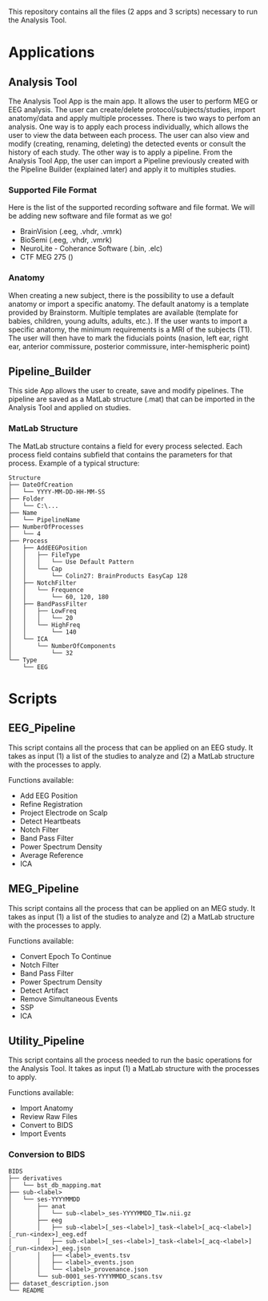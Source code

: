 This repository contains all the files (2 apps and 3 scripts) necessary to run the Analysis Tool.
# Applications
## Analysis Tool

The Analysis Tool App is the main app. It allows the user to perform MEG or EEG analysis. The user can create/delete protocol/subjects/studies, import anatomy/data and apply multiple processes. There is two ways to perfom an analysis. 
One way is to apply each process individually, which allows the user to view the data between each process. The user can also view and modify (creating, renaming, deleting) the detected events or consult the history of each study.
The other way is to apply a pipeline. From the Analysis Tool App, the user can import a Pipeline previously created with the Pipeline Builder (explained later) and apply it to multiples studies.

### Supported File Format
Here is the list of the supported recording software and file format. We will be adding new software and file format as we go!
- BrainVision (.eeg, .vhdr, .vmrk)
- BioSemi (.eeg, .vhdr, .vmrk)
- NeuroLite - Coherance Software (.bin, .elc)
- CTF MEG 275 ()


### Anatomy
When creating a new subject, there is the possibility to use a default anatomy or import a specific anatomy. The default anatomy is a template provided by Brainstorm. Multiple templates are available (template for babies, children, young adults, adults, etc.). If the user wants to import a specific anatomy, the minimum requirements is a MRI of the subjects (T1). The user will then have to mark the fiducials points (nasion, left ear, right ear, anterior commissure, posterior commissure, inter-hemispheric point)

## Pipeline_Builder

This side App allows the user to create, save and modify pipelines. The pipeline are saved as a MatLab structure (.mat) that can be imported in the Analysis Tool and applied on studies. 

### MatLab Structure
The MatLab structure contains a field for every process selected. Each process field contains subfield that contains the parameters for that process.
Example of a typical structure:
```
Structure
├── DateOfCreation
│   └── YYYY-MM-DD-HH-MM-SS
├── Folder
│   └── C:\...
├── Name
│   └── PipelineName
├── NumberOfProcesses
│   └── 4
├── Process
│   ├── AddEEGPosition
│   │   ├── FileType
│   │   │   └── Use Default Pattern
│   │   └── Cap
│   │       └── Colin27: BrainProducts EasyCap 128
│   ├── NotchFilter
│   │   └── Frequence
│   │       └── 60, 120, 180
│   ├── BandPassFilter
│   │   ├── LowFreq
│   │   │   └── 20
│   │   └── HighFreq
│   │       └── 140
│   └── ICA
│       └── NumberOfComponents
│           └── 32
└── Type
    └── EEG 
```

# Scripts
## EEG_Pipeline

This script contains all the process that can be applied on an EEG study. It takes as input (1) a list of the studies to analyze and (2) a MatLab structure with the processes to apply.

Functions available:
- Add EEG Position
- Refine Registration
- Project Electrode on Scalp
- Detect Heartbeats
- Notch Filter
- Band Pass Filter
- Power Spectrum Density
- Average Reference
- ICA


## MEG_Pipeline

This script contains all the process that can be applied on an MEG study. It takes as input (1) a list of the studies to analyze and (2) a MatLab structure with the processes to apply.

Functions available:
- Convert Epoch To Continue
- Notch Filter
- Band Pass Filter
- Power Spectrum Density
- Detect Artifact
- Remove Simultaneous Events
- SSP
- ICA

## Utility_Pipeline

This script contains all the process needed to run the basic operations for the Analysis Tool. It takes as input (1) a MatLab structure with the processes to apply.

Functions available:
- Import Anatomy
- Review Raw Files
- Convert to BIDS
- Import Events

### Conversion to BIDS

```
BIDS
├── derivatives
│   └── bst_db_mapping.mat
├── sub-<label>
│   └── ses-YYYYMMDD
│       ├── anat
│       │   └── sub-<label>_ses-YYYYMMDD_T1w.nii.gz
│       ├── eeg
│       │   ├── sub-<label>[_ses-<label>]_task-<label>[_acq-<label>][_run-<index>]_eeg.edf
│       │   ├── sub-<label>[_ses-<label>]_task-<label>[_acq-<label>][_run-<index>]_eeg.json
│       │   ├── <label>_events.tsv
│       │   ├── <label>_events.json
│       │   └── <label>_provenance.json
│       └── sub-0001_ses-YYYYMMDD_scans.tsv
├── dataset_description.json
└── README
```
